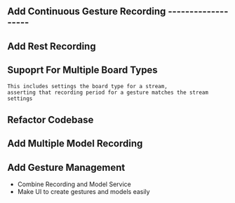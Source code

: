 ## Add Continuous Gesture Recording -------------------

## Add Rest Recording

## Supoprt For Multiple Board Types
    This includes settings the board type for a stream,
    asserting that recording period for a gesture matches the stream settings

## Refactor Codebase

## Add Multiple Model Recording

## Add Gesture Management




- Combine Recording and Model Service
- Make UI to create gestures and models easily

